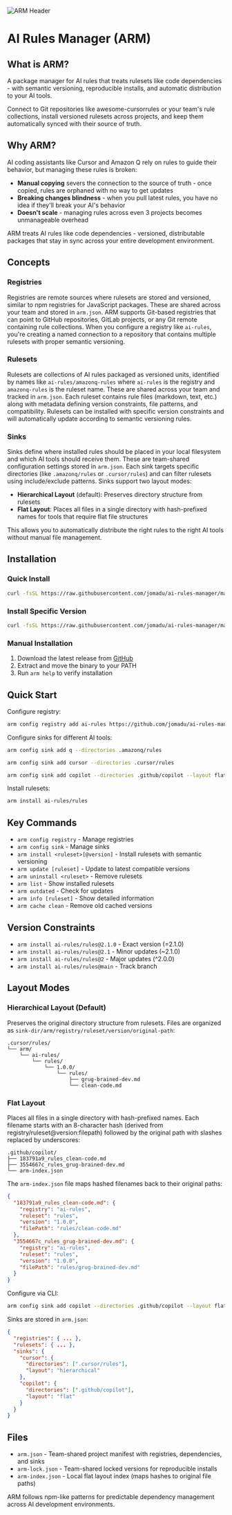 ![ARM Header](assets/header.png)

# AI Rules Manager (ARM)

## What is ARM?

A package manager for AI rules that treats rulesets like code dependencies - with semantic versioning, reproducible installs, and automatic distribution to your AI tools.

Connect to Git repositories like awesome-cursorrules or your team's rule collections, install versioned rulesets across projects, and keep them automatically synced with their source of truth.

## Why ARM?

AI coding assistants like Cursor and Amazon Q rely on rules to guide their behavior, but managing these rules is broken:

- **Manual copying** severs the connection to the source of truth - once copied, rules are orphaned with no way to get updates
- **Breaking changes blindness** - when you pull latest rules, you have no idea if they'll break your AI's behavior
- **Doesn't scale** - managing rules across even 3 projects becomes unmanageable overhead

ARM treats AI rules like code dependencies - versioned, distributable packages that stay in sync across your entire development environment.

## Concepts

### Registries

Registries are remote sources where rulesets are stored and versioned, similar to npm registries for JavaScript packages. These are shared across your team and stored in `arm.json`. ARM supports Git-based registries that can point to GitHub repositories, GitLab projects, or any Git remote containing rule collections. When you configure a registry like `ai-rules`, you're creating a named connection to a repository that contains multiple rulesets with proper semantic versioning.

### Rulesets

Rulesets are collections of AI rules packaged as versioned units, identified by names like `ai-rules/amazonq-rules` where `ai-rules` is the registry and `amazonq-rules` is the ruleset name. These are shared across your team and tracked in `arm.json`. Each ruleset contains rule files (markdown, text, etc.) along with metadata defining version constraints, file patterns, and compatibility. Rulesets can be installed with specific version constraints and will automatically update according to semantic versioning rules.

### Sinks

Sinks define where installed rules should be placed in your local filesystem and which AI tools should receive them. These are team-shared configuration settings stored in `arm.json`. Each sink targets specific directories (like `.amazonq/rules` or `.cursor/rules`) and can filter rulesets using include/exclude patterns. Sinks support two layout modes:

- **Hierarchical Layout** (default): Preserves directory structure from rulesets
- **Flat Layout**: Places all files in a single directory with hash-prefixed names for tools that require flat file structures

This allows you to automatically distribute the right rules to the right AI tools without manual file management.

## Installation

### Quick Install

```bash
curl -fsSL https://raw.githubusercontent.com/jomadu/ai-rules-manager/main/scripts/install.sh | bash
```

### Install Specific Version

```bash
curl -fsSL https://raw.githubusercontent.com/jomadu/ai-rules-manager/main/scripts/install.sh | bash -s v1.0.0
```

### Manual Installation

1. Download the latest release from [GitHub](https://github.com/jomadu/ai-rules-manager/releases)
2. Extract and move the binary to your PATH
3. Run `arm help` to verify installation

## Quick Start

Configure registry:
```bash
arm config registry add ai-rules https://github.com/jomadu/ai-rules-manager-sample-git-registry --type git
```

Configure sinks for different AI tools:
```bash
arm config sink add q --directories .amazonq/rules
```

```bash
arm config sink add cursor --directories .cursor/rules
```

```bash
arm config sink add copilot --directories .github/copilot --layout flat
```

Install rulesets:
```bash
arm install ai-rules/rules
```

## Key Commands

- `arm config registry` - Manage registries
- `arm config sink` - Manage sinks
- `arm install <ruleset>[@version]` - Install rulesets with semantic versioning
- `arm update [ruleset]` - Update to latest compatible versions
- `arm uninstall <ruleset>` - Remove rulesets
- `arm list` - Show installed rulesets
- `arm outdated` - Check for updates
- `arm info [ruleset]` - Show detailed information
- `arm cache clean` - Remove old cached versions

## Version Constraints

- `arm install ai-rules/rules@2.1.0` - Exact version (=2.1.0)
- `arm install ai-rules/rules@2.1` - Minor updates (~2.1.0)
- `arm install ai-rules/rules@2` - Major updates (^2.0.0)
- `arm install ai-rules/rules@main` - Track branch

## Layout Modes

### Hierarchical Layout (Default)

Preserves the original directory structure from rulesets. Files are organized as `sink-dir/arm/registry/ruleset/version/original-path`:

```
.cursor/rules/
└── arm/
    └── ai-rules/
        └── rules/
            └── 1.0.0/
                └── rules/
                    ├── grug-brained-dev.md
                    └── clean-code.md
```

### Flat Layout

Places all files in a single directory with hash-prefixed names. Each filename starts with an 8-character hash (derived from registry/ruleset@version:filepath) followed by the original path with slashes replaced by underscores:

```
.github/copilot/
├── 183791a9_rules_clean-code.md
├── 3554667c_rules_grug-brained-dev.md
└── arm-index.json
```

The `arm-index.json` file maps hashed filenames back to their original paths:

```json
{
  "183791a9_rules_clean-code.md": {
    "registry": "ai-rules",
    "ruleset": "rules",
    "version": "1.0.0",
    "filePath": "rules/clean-code.md"
  },
  "3554667c_rules_grug-brained-dev.md": {
    "registry": "ai-rules",
    "ruleset": "rules",
    "version": "1.0.0",
    "filePath": "rules/grug-brained-dev.md"
  }
}
```

Configure via CLI:
```bash
arm config sink add copilot --directories .github/copilot --layout flat
```

Sinks are stored in `arm.json`:
```json
{
  "registries": { ... },
  "rulesets": { ... },
  "sinks": {
    "cursor": {
      "directories": [".cursor/rules"],
      "layout": "hierarchical"
    },
    "copilot": {
      "directories": [".github/copilot"],
      "layout": "flat"
    }
  }
}
```

## Files

- `arm.json` - Team-shared project manifest with registries, dependencies, and sinks
- `arm-lock.json` - Team-shared locked versions for reproducible installs
- `arm-index.json` - Local flat layout index (maps hashes to original file paths)

ARM follows npm-like patterns for predictable dependency management across AI development environments.
